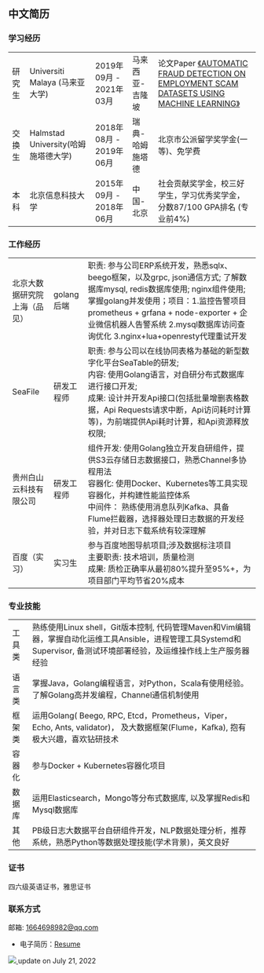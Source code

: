 ## 中文简历

### 学习经历

| | |  |  |  | 
| --- | --- | --- | --- | --- | 
| 研究生  | Universiti Malaya (马来亚大学)| 2019年09月 - 2021年03月 | 马来西亚-吉隆坡 |  论文Paper [《AUTOMATIC FRAUD DETECTION ON EMPLOYMENT SCAM DATASETS USING MACHINE LEARNING》](https://github.com/LIU-HONGYANG/MasterPaper) |
| 交换生 | Halmstad University(哈姆施塔德大学) | 2018年08月 - 2019年06月 | 瑞典-哈姆施塔德 | 北京市公派留学奖学金(一等)、免学费 | 
| 本科 | 北京信息科技大学 | 2015年09月 - 2018年06月 |  中国-北京| 社会贡献奖学金，校三好学生，学习优秀奖学金，分数87/100 GPA排名 (专业前4%) |


### 工作经历

| | | | 
| --- | --- | --- | 
| 北京大数据研究院上海（品见） | golang后端 |  职责: 参与公司ERP系统开发，熟悉sqlx、beego框架，以及grpc, json通信方式; 了解数据库mysql, redis数据库使用; nginx组件使用; 掌握golang并发使用；项目：1.监控告警项目 prometheus + grfana + node-exporter + 企业微信机器人告警系统  2.mysql数据库访问查询优化 3.nginx+lua+openresty代理重试开发| 
| SeaFile | 研发工程师| 职责: 参与公司以在线协同表格为基础的新型数字化平台SeaTable的研发; <br> 内容: 使用Golang语言，对自研分布式数据库进行接口开发; <br> 成果: 设计并开发Api接口(包括批量增删表格数据，Api Requests请求中断，Api访问耗时计算等)，为前端提供Api耗时计算，和Api资源释放权限; | 
| 贵州白山云科技有限公司 |  研发工程师  | 组件开发: 使用Golang独立开发自研组件，提供S3云存储日志数据接口，熟悉Channel多协程用法 <br> 容器化: 使用Docker、Kubernetes等工具实现容器化，并构建性能监控体系 <br> 中间件： 熟练使用消息队列Kafka、具备Flume拦截器，选择器处理日志数据的开发经验，并对日志下载系统有较深理解 | 
百度（实习） | 实习生 | 参与百度地图导航项目;涉及数据标注项目 <br> 主要职责: 技术培训，质量检测 <br> 成果: 质检正确率从最初80%提升至95%+，为项目部门平均节省20%成本 | 


### 专业技能

| | | 
| --- | --- | 
| 工具类 | 熟练使用Linux shell，Git版本控制, 代码管理Maven和Vim编辑器，掌握自动化运维工具Ansible，进程管理工具Systemd和Supervisor, 备测试环境部署经验，及运维操作线上生产服务器经验 | 
| 语言类 |  掌握Java，Golang编程语言，对Python，Scala有使用经验。了解Golang高并发编程，Channel通信机制使用 | 
| 框架类 | 运用Golang( Beego, RPC, Etcd，Prometheus，Viper，Echo, Ants, validator)， 及大数据框架(Flume，Kafka), 抱有极大兴趣，喜欢钻研技术 | 
| 容器化 | 参与Docker + Kubernetes容器化项目 | 
| 数据库 | 运用Elasticsearch，Mongo等分布式数据库, 以及掌握Redis和Mysql数据库  |
| 其他 | PB级日志大数据平台自研组件开发，NLP数据处理分析，推荐系统，熟悉Python等数据处理技能(学术背景)，英文良好 |

### 证书

四六级英语证书，雅思证书


### 联系方式

邮箱: 1664698982@qq.com


- 电子简历：[Resume](https://liu-hongyang.github.io/Resume/) 



 <p>
  <a href="https://profile-summary-for-github.com/user/liu-hongyang" target="_blank" >
    <img src="https://tva1.sinaimg.cn/large/e6c9d24egy1h4ez1qb7iij215f0u0gpn.jpg" />
  </a>
  <a> update on July 21, 2022</a>
</p>
